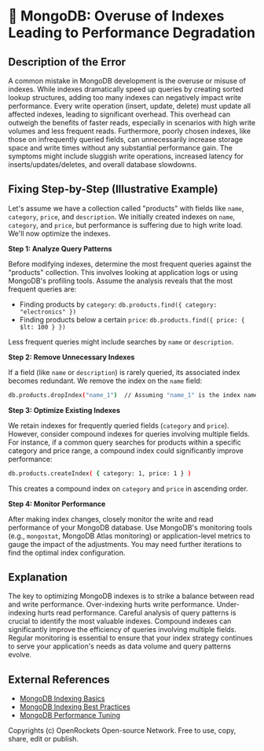 # 🐞 MongoDB: Overuse of Indexes Leading to Performance Degradation


## Description of the Error

A common mistake in MongoDB development is the overuse or misuse of indexes. While indexes dramatically speed up queries by creating sorted lookup structures, adding too many indexes can negatively impact write performance.  Every write operation (insert, update, delete) must update all affected indexes, leading to significant overhead.  This overhead can outweigh the benefits of faster reads, especially in scenarios with high write volumes and less frequent reads.  Furthermore, poorly chosen indexes, like those on infrequently queried fields, can unnecessarily increase storage space and write times without any substantial performance gain.  The symptoms might include sluggish write operations, increased latency for inserts/updates/deletes, and overall database slowdowns.


## Fixing Step-by-Step (Illustrative Example)

Let's assume we have a collection called "products" with fields like `name`, `category`, `price`, and `description`. We initially created indexes on `name`, `category`, and `price`, but performance is suffering due to high write load.  We'll now optimize the indexes.

**Step 1: Analyze Query Patterns**

Before modifying indexes, determine the most frequent queries against the "products" collection. This involves looking at application logs or using MongoDB's profiling tools.  Assume the analysis reveals that the most frequent queries are:

* Finding products by `category`: `db.products.find({ category: "electronics" })`
* Finding products below a certain `price`: `db.products.find({ price: { $lt: 100 } })`

Less frequent queries might include searches by `name` or `description`.


**Step 2: Remove Unnecessary Indexes**

If a field (like `name` or `description`) is rarely queried, its associated index becomes redundant. We remove the index on the `name` field:

```bash
db.products.dropIndex("name_1")  // Assuming "name_1" is the index name. Use db.products.getIndexes() to see existing index names.
```


**Step 3: Optimize Existing Indexes**

We retain indexes for frequently queried fields (`category` and `price`).  However, consider compound indexes for queries involving multiple fields. For instance, if a common query searches for products within a specific category and price range, a compound index could significantly improve performance:

```bash
db.products.createIndex( { category: 1, price: 1 } )
```
This creates a compound index on `category` and `price` in ascending order.


**Step 4: Monitor Performance**

After making index changes, closely monitor the write and read performance of your MongoDB database.  Use MongoDB's monitoring tools (e.g., `mongostat`, MongoDB Atlas monitoring) or application-level metrics to gauge the impact of the adjustments. You may need further iterations to find the optimal index configuration.


## Explanation

The key to optimizing MongoDB indexes is to strike a balance between read and write performance.  Over-indexing hurts write performance.  Under-indexing hurts read performance.  Careful analysis of query patterns is crucial to identify the most valuable indexes. Compound indexes can significantly improve the efficiency of queries involving multiple fields.  Regular monitoring is essential to ensure that your index strategy continues to serve your application's needs as data volume and query patterns evolve.


## External References

* [MongoDB Indexing Basics](https://www.mongodb.com/docs/manual/core/index-basics/)
* [MongoDB Indexing Best Practices](https://www.mongodb.com/blog/post/best-practices-for-mongodb-indexing)
* [MongoDB Performance Tuning](https://www.mongodb.com/docs/manual/tutorial/performance-monitoring/)


Copyrights (c) OpenRockets Open-source Network. Free to use, copy, share, edit or publish.

